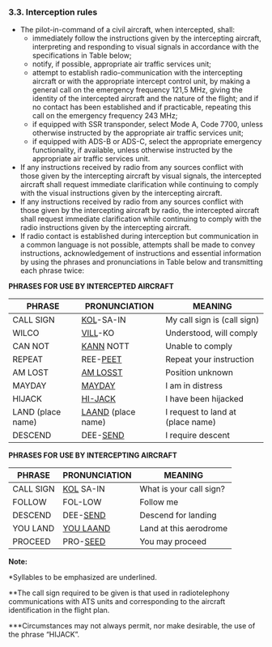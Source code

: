### 3.3. **Interception rules**

- The pilot-in-command of a civil aircraft, when intercepted, shall: 
  - immediately follow the instructions given by the intercepting aircraft, interpreting and responding to visual signals in accordance with the specifications in Table below;
  - notify, if possible, appropriate air traffic services unit;
  - attempt to establish radio-communication with the intercepting aircraft or with the appropriate intercept control unit, by making a general call on the emergency frequency 121,5 MHz, giving the identity of the intercepted aircraft and the nature of the flight; and if no contact has been established and if practicable, repeating this call on the emergency frequency 243 MHz; 
  - if equipped with SSR transponder, select Mode A, Code 7700, unless otherwise instructed by the appropriate air traffic services unit;
  - if equipped with ADS-B or ADS-C, select the appropriate emergency functionality, if available, unless otherwise instructed by the appropriate air traffic services unit.
- If any instructions received by radio from any sources conflict with those given by the intercepting aircraft by visual signals, the intercepted aircraft shall request immediate clarification while continuing to comply with the visual instructions given by the intercepting aircraft.
- If any instructions received by radio from any sources conflict with those given by the intercepting aircraft by radio, the intercepted aircraft shall request immediate clarification while continuing to comply with the radio instructions given by the intercepting aircraft.
- If radio contact is established during interception but communication in a common language is not possible, attempts shall be made to convey instructions, acknowledgement of instructions and essential information by using the phrases and pronunciations in Table below and transmitting each phrase twice:

**PHRASES FOR USE BY INTERCEPTED AIRCRAFT**

| PHRASE            | PRONUNCIATION             | MEANING                           |
| ----------------- | ------------------------- | --------------------------------- |
| CALL SIGN         | <u>KOL</u>-SA-IN          | My call sign is (call sign)       |
| WILCO             | <u>VILL</u>-KO            | Understood, will comply           |
| CAN NOT           | <u>KANN</u> NOTT          | Unable to comply                  |
| REPEAT            | REE-<u>PEET</u>           | Repeat your instruction           |
| AM LOST           | <u>AM LOSST</u>           | Position unknown                  |
| MAYDAY            | <u>MAYDAY</u>             | I am in distress                  |
| HIJACK            | <u>HI-JACK</u>            | I have been hijacked              |
| LAND (place name) | <u>LAAND</u> (place name) | I request to land at (place name) |
| DESCEND           | DEE-<u>SEND</u>           | I require descent                 |

**PHRASES FOR USE BY INTERCEPTING AIRCRAFT**

| PHRASE    | PRONUNCIATION    | MEANING                 |
| --------- | ---------------- | ----------------------- |
| CALL SIGN | <u>KOL</u> SA-IN | What is your call sign? |
| FOLLOW    | FOL-LOW          | Follow me               |
| DESCEND   | DEE-<u>SEND</u>  | Descend for landing     |
| YOU LAND  | <u>YOU LAAND</u> | Land at this aerodrome  |
| PROCEED   | PRO-<u>SEED</u>  | You may proceed         |

**Note:**

*Syllables to be emphasized are underlined.

**The call sign required to be given is that used in radiotelephony communications with ATS units and corresponding to the aircraft identification in the flight plan.

***Circumstances may not always permit, nor make desirable, the use of the phrase “HIJACK”.